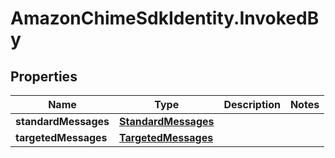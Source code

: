 # AmazonChimeSdkIdentity.InvokedBy

## Properties

Name | Type | Description | Notes
------------ | ------------- | ------------- | -------------
**standardMessages** | [**StandardMessages**](StandardMessages.md) |  | 
**targetedMessages** | [**TargetedMessages**](TargetedMessages.md) |  | 


